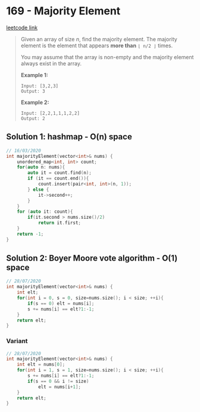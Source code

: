 # 169 - Majority Element

[leetcode link](https://leetcode.com/problems/majority-element/)

> Given an array of size *n*, find the majority element. The majority element is the element that appears **more than** `⌊ n/2 ⌋` times.
>
> You may assume that the array is non-empty and the majority element always exist in the array.
>
> **Example 1:**
>
> ```
> Input: [3,2,3]
> Output: 3
> ```
>
> **Example 2:**
>
> ```
> Input: [2,2,1,1,1,2,2]
> Output: 2
> ```

## Solution 1: hashmap - O(n) space

```cpp
// 16/03/2020
int majorityElement(vector<int>& nums) {
    unordered_map<int, int> count;
    for(auto n: nums){
        auto it = count.find(n);
        if (it == count.end()){
            count.insert(pair<int, int>(n, 1));
        } else {
            it->second++;
        }
    }
    for (auto it: count){
        if(it.second > nums.size()/2)
            return it.first;
    }
    return -1;
}
```
## Solution 2: Boyer Moore vote algorithm - O(1) space

```cpp
// 28/07/2020
int majorityElement(vector<int>& nums) {
    int elt;
    for(int i = 0, s = 0, size=nums.size(); i < size; ++i){
        if(s == 0) elt = nums[i];
        s += nums[i] == elt?1:-1;
    }
    return elt;
}
```
### Variant

```cpp
// 28/07/2020
int majorityElement(vector<int>& nums) {
    int elt = nums[0];
    for(int i = 1, s = 1, size=nums.size(); i < size; ++i){
        s += nums[i] == elt?1:-1;
        if(s == 0 && i != size)
            elt = nums[i+1];
    }
    return elt;
}
```